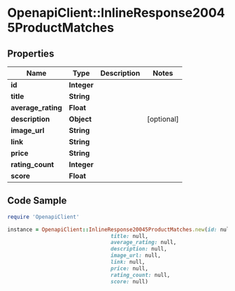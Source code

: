 # OpenapiClient::InlineResponse20045ProductMatches

## Properties

Name | Type | Description | Notes
------------ | ------------- | ------------- | -------------
**id** | **Integer** |  | 
**title** | **String** |  | 
**average_rating** | **Float** |  | 
**description** | **Object** |  | [optional] 
**image_url** | **String** |  | 
**link** | **String** |  | 
**price** | **String** |  | 
**rating_count** | **Integer** |  | 
**score** | **Float** |  | 

## Code Sample

```ruby
require 'OpenapiClient'

instance = OpenapiClient::InlineResponse20045ProductMatches.new(id: null,
                                 title: null,
                                 average_rating: null,
                                 description: null,
                                 image_url: null,
                                 link: null,
                                 price: null,
                                 rating_count: null,
                                 score: null)
```


